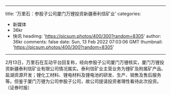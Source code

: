 
---
title: '万里石：参股子公司厦门万锂投资新疆泰利信矿业'
categories: 
 - 新媒体
 - 36kr
 - 快讯
headimg: 'https://picsum.photos/400/300?random=8305'
author: 36kr
comments: false
date: Sun, 13 Feb 2022 07:03:06 GMT
thumbnail: 'https://picsum.photos/400/300?random=8305'
---

<div>   
2月13日，万里石在互动平台回复称，经向参股子公司厦门万锂核实，厦门万锂投资新疆泰利信矿业有限公司情况属实。泰利信矿业主营业务为锂矿及附属矿产品、盐湖资源开发；锂化工材料、锂电材料及锂电池的研发、生产、销售及售后服务等。但鉴于厦门万锂为公司参股子公司，故公司提请投资者理性看待此次投资。（证券时报）  
</div>
            